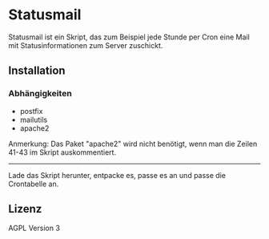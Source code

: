 # Statusmail

Statusmail ist ein Skript, das zum Beispiel jede Stunde per Cron eine Mail mit Statusinformationen zum Server zuschickt.

## Installation

### Abhängigkeiten

* postfix
* mailutils
* apache2

Anmerkung: Das Paket "apache2" wird nicht benötigt, wenn man die Zeilen 41-43 im Skript auskommentiert.

---

Lade das Skript herunter, entpacke es, passe es an und passe die Crontabelle an.

## Lizenz

AGPL Version 3
